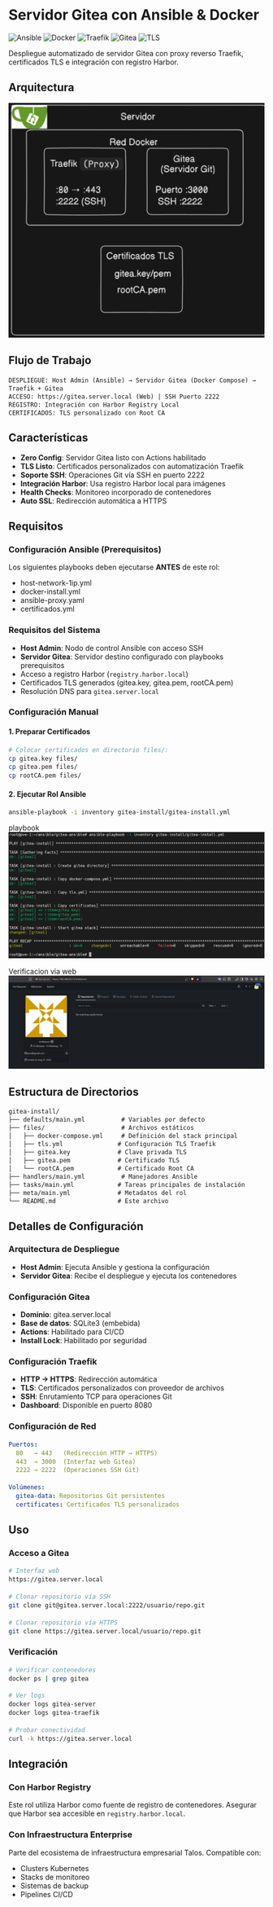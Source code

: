 # Servidor Gitea con Ansible & Docker

![Ansible](https://img.shields.io/badge/Ansible-Role-EE0000?style=for-the-badge&logo=ansible&logoColor=white)
![Docker](https://img.shields.io/badge/Docker-Compose-2496ED?style=for-the-badge&logo=docker&logoColor=white)
![Traefik](https://img.shields.io/badge/Traefik-Proxy-00ADD8?style=for-the-badge&logo=traefik&logoColor=white)
![Gitea](https://img.shields.io/badge/Gitea-1.24.2-609926?style=for-the-badge&logo=gitea&logoColor=white)
![TLS](https://img.shields.io/badge/TLS-Certificates-FF6B35?style=for-the-badge&logo=letsencrypt&logoColor=white)

Despliegue automatizado de servidor Gitea con proxy reverso Traefik, certificados TLS e integración con registro Harbor.

## Arquitectura

![TLS](https://github.com/Andherson333333/enterprise-talos-infrastructure/blob/main/images/gitea-server%2Brunner-10.png)

## Flujo de Trabajo

```
DESPLIEGUE: Host Admin (Ansible) → Servidor Gitea (Docker Compose) → Traefik + Gitea
ACCESO: https://gitea.server.local (Web) | SSH Puerto 2222
REGISTRO: Integración con Harbor Registry Local
CERTIFICADOS: TLS personalizado con Root CA
```

## Características

- **Zero Config**: Servidor Gitea listo con Actions habilitado
- **TLS Listo**: Certificados personalizados con automatización Traefik  
- **Soporte SSH**: Operaciones Git vía SSH en puerto 2222
- **Integración Harbor**: Usa registro Harbor local para imágenes
- **Health Checks**: Monitoreo incorporado de contenedores
- **Auto SSL**: Redirección automática a HTTPS

## Requisitos

### Configuración Ansible (Prerequisitos)
Los siguientes playbooks deben ejecutarse **ANTES** de este rol:

- host-network-1ip.yml 
- docker-install.yml 
- ansible-proxy.yaml
- certificados.yml

### Requisitos del Sistema
- **Host Admin**: Nodo de control Ansible con acceso SSH
- **Servidor Gitea**: Servidor destino configurado con playbooks prerequisitos
- Acceso a registro Harbor (`registry.harbor.local`)
- Certificados TLS generados (gitea.key, gitea.pem, rootCA.pem)
- Resolución DNS para `gitea.server.local`


### Configuración Manual

#### 1. Preparar Certificados
```bash
# Colocar certificados en directorio files/:
cp gitea.key files/
cp gitea.pem files/  
cp rootCA.pem files/
```

#### 2. Ejecutar Rol Ansible
```bash
ansible-playbook -i inventory gitea-install/gitea-install.yml
```
playbook
![TLS](https://github.com/Andherson333333/enterprise-talos-infrastructure/blob/main/images/gitea-server%2Brunner-2.png)

Verificacion via web
![TLS](https://github.com/Andherson333333/enterprise-talos-infrastructure/blob/main/images/gitea-server%2Brunner-3.png)


## Estructura de Directorios

```
gitea-install/
├── defaults/main.yml          # Variables por defecto
├── files/                     # Archivos estáticos
│   ├── docker-compose.yml     # Definición del stack principal
│   ├── tls.yml               # Configuración TLS Traefik
│   ├── gitea.key             # Clave privada TLS
│   ├── gitea.pem             # Certificado TLS
│   └── rootCA.pem            # Certificado Root CA
├── handlers/main.yml          # Manejadores Ansible
├── tasks/main.yml            # Tareas principales de instalación
├── meta/main.yml             # Metadatos del rol
└── README.md                 # Este archivo
```

## Detalles de Configuración

### Arquitectura de Despliegue
- **Host Admin**: Ejecuta Ansible y gestiona la configuración
- **Servidor Gitea**: Recibe el despliegue y ejecuta los contenedores

### Configuración Gitea
- **Dominio**: gitea.server.local
- **Base de datos**: SQLite3 (embebida)
- **Actions**: Habilitado para CI/CD
- **Install Lock**: Habilitado por seguridad

### Configuración Traefik  
- **HTTP → HTTPS**: Redirección automática
- **TLS**: Certificados personalizados con proveedor de archivos
- **SSH**: Enrutamiento TCP para operaciones Git
- **Dashboard**: Disponible en puerto 8080

### Configuración de Red
```yaml
Puertos:
  80   → 443   (Redirección HTTP → HTTPS)
  443  → 3000  (Interfaz web Gitea)
  2222 → 2222  (Operaciones SSH Git)

Volúmenes:
  gitea-data: Repositorios Git persistentes
  certificates: Certificados TLS personalizados  
```

## Uso

### Acceso a Gitea
```bash
# Interfaz web
https://gitea.server.local

# Clonar repositorio vía SSH  
git clone git@gitea.server.local:2222/usuario/repo.git

# Clonar repositorio vía HTTPS
git clone https://gitea.server.local/usuario/repo.git
```

### Verificación
```bash
# Verificar contenedores
docker ps | grep gitea

# Ver logs
docker logs gitea-server
docker logs gitea-traefik

# Probar conectividad
curl -k https://gitea.server.local
```
## Integración

### Con Harbor Registry
Este rol utiliza Harbor como fuente de registro de contenedores. Asegurar que Harbor sea accesible en `registry.harbor.local`.

### Con Infraestructura Enterprise  
Parte del ecosistema de infraestructura empresarial Talos. Compatible con:
- Clusters Kubernetes
- Stacks de monitoreo  
- Sistemas de backup
- Pipelines CI/CD
